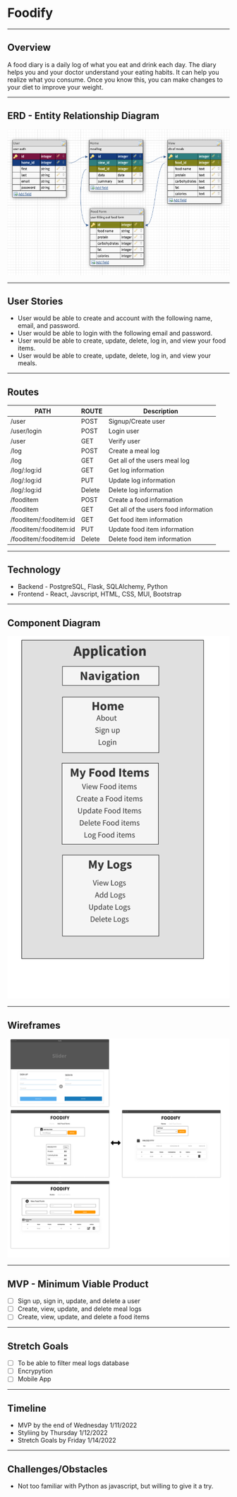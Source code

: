 # Foodify

---
## Overview 
A food diary is a daily log of what you eat and drink each day. The diary helps you and your doctor understand your eating habits. It can help you realize what you consume. Once you know this, you can make changes to your diet to improve your weight.

---
## ERD - Entity Relationship Diagram
![ERD Diagram](/assets/erd.png)

---
## User Stories 
* User would be able to create and account with the following name, email, and password. 
* User would be able to login with the following email and password. 
* User would be able to create, update, delete, log in, and view  your food items. 
* User would be able to create, update, delete, log in, and view your meals. 

--- 
## Routes
| PATH | ROUTE | Description |
| --- | --- | --- |
| /user | POST | Signup/Create user |
| /user/login | POST | Login user |
| /user | GET | Verify user |
| /log | POST | Create a meal log|
| /log | GET | Get all of the users meal log|
| /log/:log:id | GET | Get log information|
| /log/:log:id | PUT | Update log information|
| /log/:log:id | Delete | Delete log information|
| /fooditem | POST | Create a food information|
| /fooditem | GET | Get all of the users food information|
| /fooditem/:fooditem:id | GET | Get food item information|
| /fooditem/:fooditem:id | PUT | Update food item information|
| /fooditem/:fooditem:id | Delete | Delete food item information|

---
## Technology
* Backend - PostgreSQL, Flask, SQLAlchemy, Python
* Frontend - React, Javscript, HTML, CSS, MUI, Bootstrap

---
## Component Diagram
![Component Diagram](assets/component-tree.png)

---
## Wireframes
![Wireframe](assets/wireframe.png)

---
## MVP - Minimum Viable Product
- [ ] Sign up, sign in, update, and delete a user
- [ ] Create, view, update, and delete meal logs 
- [ ] Create, view, update, and delete a food items

---
## Stretch Goals
- [ ] To be able to filter meal logs database
- [ ] Encrypytion 
- [ ] Mobile App

---
## Timeline 
* MVP by the end of Wednesday 1/11/2022
* Styliing by Thursday 1/12/2022
* Stretch Goals by Friday 1/14/2022

---
## Challenges/Obstacles
- Not too familiar with Python as javascript, but willing to give it a try. 